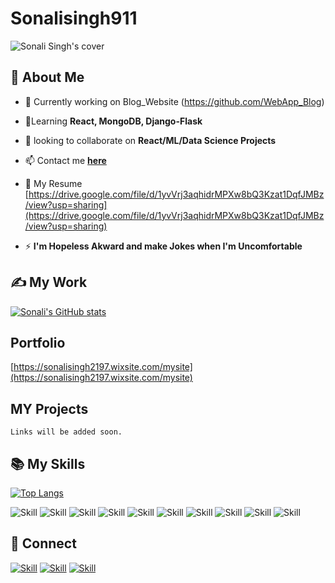 # Sonalisingh911
![Sonali Singh's cover](./cover-image)

## 🧔 About Me

- 🔭 Currently working on Blog_Website (https://github.com/WebApp_Blog)

- 🌱Learning **React, MongoDB, Django-Flask**

- 👯 looking to collaborate on **React/ML/Data Science  Projects**

- 📫 Contact me **[here](sonalisingh2197@gmail.com)**

- 📄 My Resume [https://drive.google.com/file/d/1yvVrj3aqhidrMPXw8bQ3Kzat1DqfJMBz/view?usp=sharing](https://drive.google.com/file/d/1yvVrj3aqhidrMPXw8bQ3Kzat1DqfJMBz/view?usp=sharing)

- ⚡  **I'm Hopeless Akward and make Jokes when I'm Uncomfortable**

## ✍ My Work

[![Sonali's GitHub stats](https://github-readme-stats.vercel.app/api?username=Sonalisingh911&show_icons=true&theme=dark)](https://github.com/Sonalisingh911)

## Portfolio
  
  [https://sonalisingh2197.wixsite.com/mysite](https://sonalisingh2197.wixsite.com/mysite)

## MY Projects

    Links will be added soon.

## 📚 My Skills

[![Top Langs](https://github-readme-stats.vercel.app/api/top-langs/?username=Sonalisingh911&layout=compact&show_icons=true&theme=dark)](https://github.com/Sonalisingh911/Sonalisingh911)

![Skill](https://img.shields.io/badge/HTML5-E34F26?style=for-the-badge&logo=html5&logoColor=white)
![Skill](https://img.shields.io/badge/CSS3-1572B6?style=for-the-badge&logo=css3&logoColor=white)
![Skill](https://img.shields.io/badge/JavaScript-323330?style=for-the-badge&logo=javascript&logoColor=F7DF1E)
![Skill](https://img.shields.io/badge/Markdown-000000?style=for-the-badge&logo=markdown&logoColor=white)
![Skill](https://img.shields.io/badge/React-20232A?style=for-the-badge&logo=react&logoColor=61DAFB)
![Skill](https://img.shields.io/badge/Bootstrap-563D7C?style=for-the-badge&logo=bootstrap&logoColor=white)
![Skill](https://img.shields.io/badge/Netlify-00C7B7?style=for-the-badge&logo=netlify&logoColor=white)
![Skill](https://img.shields.io/badge/Git-F05032?style=for-the-badge&logo=git&logoColor=white)
![Skill](https://img.shields.io/badge/Visual_Studio_Code-0078D4?style=for-the-badge&logo=visual%20studio%20code&logoColor=white)
![Skill](https://img.shields.io/badge/Microsoft_Office-D83B01?style=for-the-badge&logo=microsoft-office&logoColor=white)

## 🤝 Connect

[![Skill](https://img.shields.io/badge/LinkedIn-0077B5?style=for-the-badge&logo=linkedin&logoColor=white)](https://www.linkedin.com/in/sonali-singh-03353b151/)
[![Skill](https://img.shields.io/badge/Instagram-E4405F?style=for-the-badge&logo=instagram&logoColor=white)](https://www.instagram.com/tech_savvy404)
[![Skill](https://img.shields.io/badge/GitHub-100000?style=for-the-badge&logo=github&logoColor=white)](https://github.com/Sonalisingh911)
